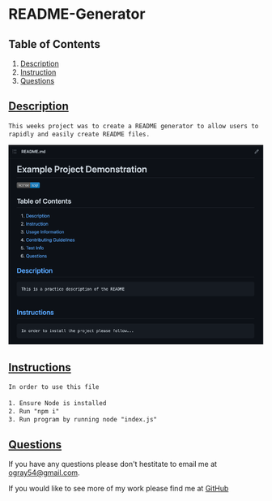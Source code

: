 # README-Generator

## Table of Contents
1. [Description](#description)
2. [Instruction](#Instructions)
3. [Questions](#questions)

## [Description](#table-of-contents)

    This weeks project was to create a README generator to allow users to rapidly and easily create README files.

![Screenshot of live application](./img/image.png)

## [Instructions](#table-of-contents)

    In order to use this file

    1. Ensure Node is installed
    2. Run "npm i"
    3. Run program by running node "index.js"


## [Questions](#table-of-contents)

If you have any questions please don't hestitate to email me at [ogray54@gmail.com](#ogray54@gmail.com).

If you would like to see more of my work please find me at [GitHub](#www.github.com/OGray96)

